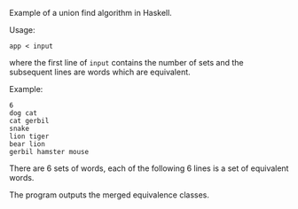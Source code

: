 Example of a union find algorithm in Haskell.

Usage:

    app < input

where the first line of `input` contains the number of sets
and the subsequent lines are words which are equivalent.

Example:

    6
    dog cat 
    cat gerbil
    snake
    lion tiger
    bear lion
    gerbil hamster mouse

There are 6 sets of words, each of the following 6 lines is a set of equivalent words.

The program outputs the merged equivalence classes.

